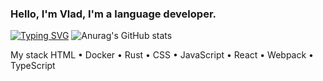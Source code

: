 ### Hello, I'm Vlad, I'm a language developer.

[![Typing SVG](https://readme-typing-svg.herokuapp.com?color=%2336BCF7&lines=Rust+React+TypeScript)](https://git.io/typing-svg)
![Anurag's GitHub stats](https://github-readme-stats.vercel.app/api?username=Vladosdeadly&show_icons=true&theme=radical&count_private=true)

My stack HTML • Docker • Rust • CSS • JavaScript • React • Webpack • TypeScript 


<!--
**Vladosdeadly/Vladosdeadly** is a ✨ _special_ ✨ repository because its `README.md` (this file) appears on your GitHub profile.

Here are some ideas to get you started:

- 🔭 I’m currently working on ...
- 🌱 I’m currently learning ...
- 👯 I’m looking to collaborate on ...
- 🤔 I’m looking for help with ...
- 💬 Ask me about ...
- 📫 How to reach me: ...
- 😄 Pronouns: ...
- ⚡ Fun fact: ...
-->
